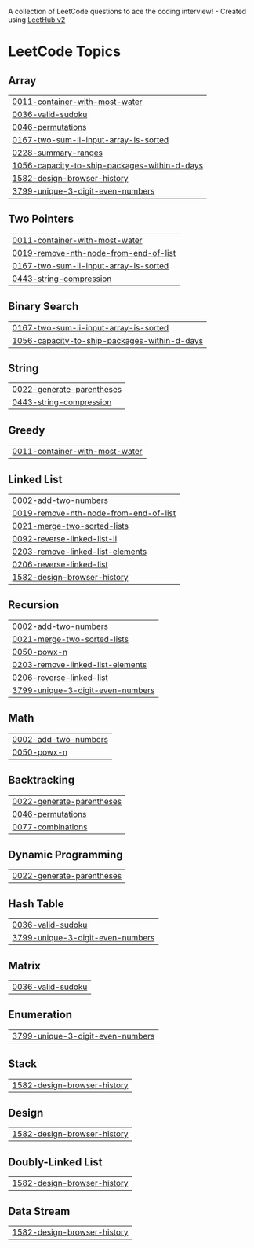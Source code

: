 A collection of LeetCode questions to ace the coding interview! - Created using [LeetHub v2](https://github.com/arunbhardwaj/LeetHub-2.0)
<!---LeetCode Topics Start-->
# LeetCode Topics
## Array
|  |
| ------- |
| [0011-container-with-most-water](https://github.com/aisbergen/JavaExercises/tree/master/0011-container-with-most-water) |
| [0036-valid-sudoku](https://github.com/aisbergen/JavaExercises/tree/master/0036-valid-sudoku) |
| [0046-permutations](https://github.com/aisbergen/JavaExercises/tree/master/0046-permutations) |
| [0167-two-sum-ii-input-array-is-sorted](https://github.com/aisbergen/JavaExercises/tree/master/0167-two-sum-ii-input-array-is-sorted) |
| [0228-summary-ranges](https://github.com/aisbergen/JavaExercises/tree/master/0228-summary-ranges) |
| [1056-capacity-to-ship-packages-within-d-days](https://github.com/aisbergen/JavaExercises/tree/master/1056-capacity-to-ship-packages-within-d-days) |
| [1582-design-browser-history](https://github.com/aisbergen/JavaExercises/tree/master/1582-design-browser-history) |
| [3799-unique-3-digit-even-numbers](https://github.com/aisbergen/JavaExercises/tree/master/3799-unique-3-digit-even-numbers) |
## Two Pointers
|  |
| ------- |
| [0011-container-with-most-water](https://github.com/aisbergen/JavaExercises/tree/master/0011-container-with-most-water) |
| [0019-remove-nth-node-from-end-of-list](https://github.com/aisbergen/JavaExercises/tree/master/0019-remove-nth-node-from-end-of-list) |
| [0167-two-sum-ii-input-array-is-sorted](https://github.com/aisbergen/JavaExercises/tree/master/0167-two-sum-ii-input-array-is-sorted) |
| [0443-string-compression](https://github.com/aisbergen/JavaExercises/tree/master/0443-string-compression) |
## Binary Search
|  |
| ------- |
| [0167-two-sum-ii-input-array-is-sorted](https://github.com/aisbergen/JavaExercises/tree/master/0167-two-sum-ii-input-array-is-sorted) |
| [1056-capacity-to-ship-packages-within-d-days](https://github.com/aisbergen/JavaExercises/tree/master/1056-capacity-to-ship-packages-within-d-days) |
## String
|  |
| ------- |
| [0022-generate-parentheses](https://github.com/aisbergen/JavaExercises/tree/master/0022-generate-parentheses) |
| [0443-string-compression](https://github.com/aisbergen/JavaExercises/tree/master/0443-string-compression) |
## Greedy
|  |
| ------- |
| [0011-container-with-most-water](https://github.com/aisbergen/JavaExercises/tree/master/0011-container-with-most-water) |
## Linked List
|  |
| ------- |
| [0002-add-two-numbers](https://github.com/aisbergen/JavaExercises/tree/master/0002-add-two-numbers) |
| [0019-remove-nth-node-from-end-of-list](https://github.com/aisbergen/JavaExercises/tree/master/0019-remove-nth-node-from-end-of-list) |
| [0021-merge-two-sorted-lists](https://github.com/aisbergen/JavaExercises/tree/master/0021-merge-two-sorted-lists) |
| [0092-reverse-linked-list-ii](https://github.com/aisbergen/JavaExercises/tree/master/0092-reverse-linked-list-ii) |
| [0203-remove-linked-list-elements](https://github.com/aisbergen/JavaExercises/tree/master/0203-remove-linked-list-elements) |
| [0206-reverse-linked-list](https://github.com/aisbergen/JavaExercises/tree/master/0206-reverse-linked-list) |
| [1582-design-browser-history](https://github.com/aisbergen/JavaExercises/tree/master/1582-design-browser-history) |
## Recursion
|  |
| ------- |
| [0002-add-two-numbers](https://github.com/aisbergen/JavaExercises/tree/master/0002-add-two-numbers) |
| [0021-merge-two-sorted-lists](https://github.com/aisbergen/JavaExercises/tree/master/0021-merge-two-sorted-lists) |
| [0050-powx-n](https://github.com/aisbergen/JavaExercises/tree/master/0050-powx-n) |
| [0203-remove-linked-list-elements](https://github.com/aisbergen/JavaExercises/tree/master/0203-remove-linked-list-elements) |
| [0206-reverse-linked-list](https://github.com/aisbergen/JavaExercises/tree/master/0206-reverse-linked-list) |
| [3799-unique-3-digit-even-numbers](https://github.com/aisbergen/JavaExercises/tree/master/3799-unique-3-digit-even-numbers) |
## Math
|  |
| ------- |
| [0002-add-two-numbers](https://github.com/aisbergen/JavaExercises/tree/master/0002-add-two-numbers) |
| [0050-powx-n](https://github.com/aisbergen/JavaExercises/tree/master/0050-powx-n) |
## Backtracking
|  |
| ------- |
| [0022-generate-parentheses](https://github.com/aisbergen/JavaExercises/tree/master/0022-generate-parentheses) |
| [0046-permutations](https://github.com/aisbergen/JavaExercises/tree/master/0046-permutations) |
| [0077-combinations](https://github.com/aisbergen/JavaExercises/tree/master/0077-combinations) |
## Dynamic Programming
|  |
| ------- |
| [0022-generate-parentheses](https://github.com/aisbergen/JavaExercises/tree/master/0022-generate-parentheses) |
## Hash Table
|  |
| ------- |
| [0036-valid-sudoku](https://github.com/aisbergen/JavaExercises/tree/master/0036-valid-sudoku) |
| [3799-unique-3-digit-even-numbers](https://github.com/aisbergen/JavaExercises/tree/master/3799-unique-3-digit-even-numbers) |
## Matrix
|  |
| ------- |
| [0036-valid-sudoku](https://github.com/aisbergen/JavaExercises/tree/master/0036-valid-sudoku) |
## Enumeration
|  |
| ------- |
| [3799-unique-3-digit-even-numbers](https://github.com/aisbergen/JavaExercises/tree/master/3799-unique-3-digit-even-numbers) |
## Stack
|  |
| ------- |
| [1582-design-browser-history](https://github.com/aisbergen/JavaExercises/tree/master/1582-design-browser-history) |
## Design
|  |
| ------- |
| [1582-design-browser-history](https://github.com/aisbergen/JavaExercises/tree/master/1582-design-browser-history) |
## Doubly-Linked List
|  |
| ------- |
| [1582-design-browser-history](https://github.com/aisbergen/JavaExercises/tree/master/1582-design-browser-history) |
## Data Stream
|  |
| ------- |
| [1582-design-browser-history](https://github.com/aisbergen/JavaExercises/tree/master/1582-design-browser-history) |
<!---LeetCode Topics End-->